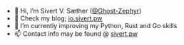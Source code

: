 - 👋 Hi, I’m Sivert V. Sæther ([@Ghost-Zephyr](https://github.com/Ghost-Zephyr))
- 👀 Check my blog; [io.sivert.pw](https://io.sivert.pw)
- 🌱 I’m currently improving my Python, Rust and Go skills
- 📫 Contact info may be found @ [sivert.pw](https://sivert.pw)
